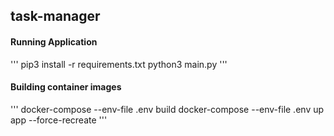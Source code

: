 ## task-manager

#### Running Application
'''
pip3 install -r requirements.txt
python3 main.py
'''

#### Building container images
'''
docker-compose --env-file .env build
docker-compose --env-file .env up app --force-recreate
'''
